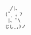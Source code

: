 ͏

                            ╱|、
                          (˚ˎ 。7  
                           |、˜〵          
                          じしˍ,)ノ

                          
